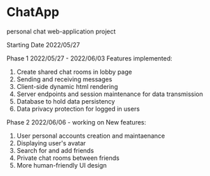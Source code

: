 # ChatApp
personal chat web-application project

Starting Date 2022/05/27


Phase 1 2022/05/27 - 2022/06/03
Features implemented:
1. Create shared chat rooms in lobby page
2. Sending and receiving messages
3. Client-side dynamic html rendering
4. Server endpoints and session maintenance for data transmission
5. Database to hold data persistency
6. Data privacy protection for logged in users


Phase 2 2022/06/06 - working on
New features:
1. User personal accounts creation and maintaenance
2. Displaying user's avatar
3. Search for and add friends
4. Private chat rooms between friends
5. More human-friendly UI design
